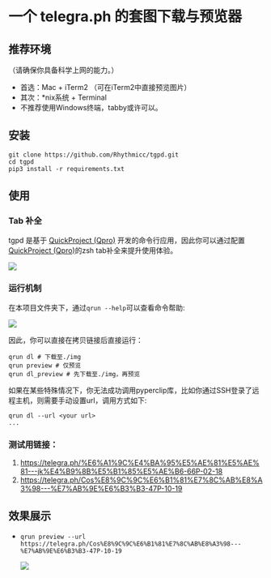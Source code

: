 # 一个 telegra.ph 的套图下载与预览器

## 推荐环境

（请确保你具备科学上网的能力。）

- 首选：Mac + iTerm2 （可在iTerm2中直接预览图片）
- 其次：*nix系统 + Terminal
- 不推荐使用Windows终端，tabby或许可以。

## 安装

```shell
git clone https://github.com/Rhythmicc/tgpd.git
cd tgpd
pip3 install -r requirements.txt
```

## 使用

### Tab 补全

tgpd 是基于 [QuickProject (Qpro)](https://github.com/Rhythmicc/QuickProject) 开发的命令行应用，因此你可以通过配置 [QuickProject (Qpro)](https://github.com/Rhythmicc/QuickProject)的zsh tab补全来提升使用体验。

![](https://api-img.alapi.cn/image/2022/02/18/dca1b813d987b9419669d7dacac33e04.jpg)

### 运行机制

在本项目文件夹下，通过`qrun --help`可以查看命令帮助:

![](https://api-img.alapi.cn/image/2022/02/18/b65d8fbe4ebc1bd44dd7ff70a2cfc6a7.jpg)

因此，你可以直接在拷贝链接后直接运行：

```shell
qrun dl # 下载至./img
qrun preview # 仅预览
qrun dl_preview # 先下载至./img，再预览
```

如果在某些特殊情况下，你无法成功调用pyperclip库，比如你通过SSH登录了远程主机，则需要手动设置url，调用方式如下:

```shell
qrun dl --url <your url>
...
```

### 测试用链接：

1. https://telegra.ph/%E6%A1%9C%E4%BA%95%E5%AE%81%E5%AE%81---jk%E4%B9%8B%E5%B1%85%E5%AE%B6-66P-02-18
2. https://telegra.ph/Cos%E8%9C%9C%E6%B1%81%E7%8C%AB%E8%A3%98---%E7%AB%9E%E6%B3%B3-47P-10-19

## 效果展示

- `qrun preview --url https://telegra.ph/Cos%E8%9C%9C%E6%B1%81%E7%8C%AB%E8%A3%98---%E7%AB%9E%E6%B3%B3-47P-10-19`

  ![](https://api-img.alapi.cn/image/2022/02/18/e45bcdf55e727ce400db7efc3e8e1071.jpg)